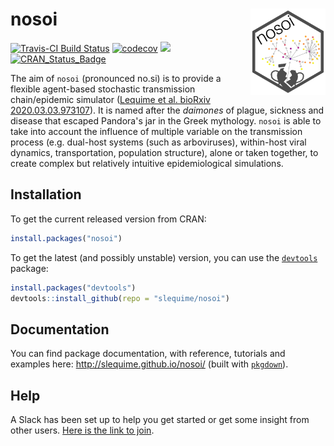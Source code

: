 nosoi <img src="man/figures/logo.png" align="right" alt="" width="120" />
===============
[![Travis-CI Build Status](https://api.travis-ci.org/slequime/nosoi.svg?branch=master)](https://travis-ci.org/slequime/nosoi)
[![codecov](https://codecov.io/gh/slequime/nosoi/branch/master/graph/badge.svg)](https://codecov.io/gh/slequime/nosoi)
[![](https://img.shields.io/github/license/slequime/nosoi)](http://slequime.github.io/nosoi/)
[![CRAN\_Status\_Badge](https://www.r-pkg.org/badges/version/nosoi)](https://cran.r-project.org/package=nosoi)

The aim of `nosoi` (pronounced no.si) is to provide a flexible agent-based stochastic transmission chain/epidemic simulator ([Lequime et al. bioRxiv 2020.03.03.973107](https://www.biorxiv.org/content/10.1101/2020.03.03.973107v1)). It is named after the *daimones* of plague, sickness and disease that escaped Pandora's jar in the Greek mythology. `nosoi` is able to take into account the influence of multiple variable on the transmission process (e.g. dual-host systems (such as arboviruses), within-host viral dynamics, transportation, population structure), alone or taken together, to create complex but relatively intuitive epidemiological simulations.

## Installation
To get the current released version from CRAN:
```R
install.packages("nosoi")
```

To get the latest (and possibly unstable) version, you can use the [`devtools`](https://github.com/hadley/devtools) package:
```R
install.packages("devtools")
devtools::install_github(repo = "slequime/nosoi")
```

## Documentation

You can find package documentation, with reference, tutorials and examples here: http://slequime.github.io/nosoi/ (built with [`pkgdown`](https://github.com/hadley/pkgdown)).

## Help

A Slack has been set up to help you get started or get some insight from other users. [Here is the link to join](https://join.slack.com/t/nosoi/shared_invite/enQtOTUxMTc2MjA3NjY1LWQwOWM5Yzc1MTM1OTRkMmU5NDY2ZGQyYmRlMTE0YmVhMTNmYTg3MTljNWJkODFhMmI5NTZkOTI2YTI0YWE0YjQ).
